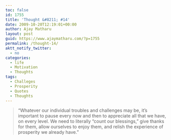 ```yaml
---
toc: false
id: 1755
title: 'Thought &#8211; #14'
date: 2009-10-20T12:19:01+00:00
author: Ajay Matharu
layout: post
guid: https://www.ajaymatharu.com/?p=1755
permalink: /thought-14/
aktt_notify_twitter:
  - no
categories:
  - life
  - Motivation
  - Thoughts
tags:
  - Challeges
  - Prosperity
  - Quotes
  - Thoughts
---
```

> <div>
>   &#8220;Whatever our individual troubles and challenges may be, it&#8217;s important to pause every now and then to appreciate all that we have, on every level. We need to literally &#8220;count our blessings,&#8221; give thanks for them, allow ourselves to enjoy them, and relish the experience of prosperity we already have.&#8221;
> </div>
